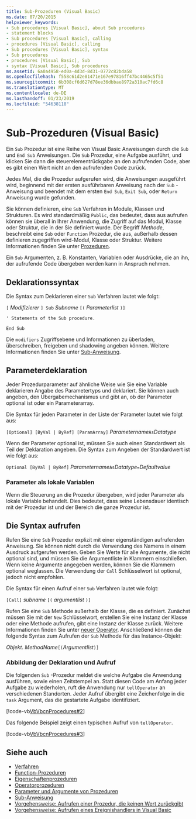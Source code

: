 ```yaml
---
title: Sub-Prozeduren (Visual Basic)
ms.date: 07/20/2015
helpviewer_keywords:
- Sub procedures [Visual Basic], about Sub procedures
- statement blocks
- Sub procedures [Visual Basic], calling
- procedures [Visual Basic], calling
- Sub procedures [Visual Basic], syntax
- Sub procedures
- procedures [Visual Basic], Sub
- syntax [Visual Basic], Sub procedures
ms.assetid: 6a0a4958-ed0a-4d3d-8d31-0772c82bda58
ms.openlocfilehash: f558c61d2e81471e167e97816ff47bc4465c5f51
ms.sourcegitcommit: 6b308cf6d627d78ee36dbbae8972a310ac7fd6c8
ms.translationtype: MT
ms.contentlocale: de-DE
ms.lasthandoff: 01/23/2019
ms.locfileid: "54638118"
---
```

# <a name="sub-procedures-visual-basic"></a>Sub-Prozeduren (Visual Basic)
Ein `Sub` Prozedur ist eine Reihe von Visual Basic Anweisungen durch die `Sub` und `End Sub` Anweisungen. Die `Sub` Prozedur, eine Aufgabe ausführt, und klicken Sie dann die steuerelementrückgabe an den aufrufenden Code, aber es gibt einen Wert nicht an den aufrufenden Code zurück.  
  
 Jedes Mal, die die Prozedur aufgerufen wird, die Anweisungen ausgeführt wird, beginnend mit der ersten ausführbaren Anweisung nach der `Sub` -Anweisung und beendet mit dem ersten `End Sub`, `Exit Sub`, oder `Return` Anweisung wurde gefunden.  
  
 Sie können definieren, eine `Sub` Verfahren in Module, Klassen und Strukturen. Es wird standardmäßig `Public`, das bedeutet, dass aus aufrufen können sie überall in Ihrer Anwendung, die Zugriff auf das Modul, Klasse oder Struktur, die in der Sie definiert wurde. Der Begriff *Methode*, beschreibt eine `Sub` oder `Function` Prozedur, die aus, außerhalb dessen definieren zugegriffen wird-Modul, Klasse oder Struktur. Weitere Informationen finden Sie unter [Prozeduren](./index.md).  
  
 Ein `Sub` Argumenten, z. B. Konstanten, Variablen oder Ausdrücke, die an ihn, der aufrufende Code übergeben werden kann in Anspruch nehmen.  
  
## <a name="declaration-syntax"></a>Deklarationssyntax  
 Die Syntax zum Deklarieren einer `Sub` Verfahren lautet wie folgt:  
  
 `[` *Modifizierer* `] Sub` *Subname* `[(` *Parameterlist*  `)]`  
  
 `' Statements of the Sub procedure.`  
  
 `End Sub`  
  
 Die `modifiers` Zugriffsebene und Informationen zu überladen, überschreiben, freigeben und shadowing angeben können. Weitere Informationen finden Sie unter [Sub-Anweisung](../../../../visual-basic/language-reference/statements/sub-statement.md).  
  
## <a name="parameter-declaration"></a>Parameterdeklaration  
 Jeder Prozedurparameter auf ähnliche Weise wie Sie eine Variable deklarieren Angabe des Parametertyps und deklariert. Sie können auch angeben, den Übergabemechanismus und gibt an, ob der Parameter optional ist oder ein Parameterarray.  
  
 Die Syntax für jeden Parameter in der Liste der Parameter lautet wie folgt aus:  
  
 `[Optional] [ByVal | ByRef] [ParamArray]`  *Parametername*`As`*Datatype*   
  
 Wenn der Parameter optional ist, müssen Sie auch einen Standardwert als Teil der Deklaration angeben. Die Syntax zum Angeben der Standardwert ist wie folgt aus:  
  
 `Optional [ByVal | ByRef]`  *Parametername*`As`*Datatype*`=`*Defaultvalue*   
  
### <a name="parameters-as-local-variables"></a>Parameter als lokale Variablen  
 Wenn die Steuerung an die Prozedur übergeben, wird jeder Parameter als lokale Variable behandelt. Dies bedeutet, dass seine Lebensdauer identisch mit der Prozedur ist und der Bereich die ganze Prozedur ist.  
  
## <a name="calling-syntax"></a>Die Syntax aufrufen  
 Rufen Sie eine `Sub` Prozedur explizit mit einer eigenständigen aufrufenden Anweisung. Sie können nicht durch die Verwendung des Namens in einem Ausdruck aufgerufen werden. Geben Sie Werte für alle Argumente, die nicht optional sind, und müssen Sie die Argumentliste in Klammern einschließen. Wenn keine Argumente angegeben werden, können Sie die Klammern optional weglassen. Die Verwendung der `Call` Schlüsselwort ist optional, jedoch nicht empfohlen.  
  
 Die Syntax für einen Aufruf einer `Sub` Verfahren lautet wie folgt:  
  
 `[Call]`  *subname* `[(` *argumentlist* `)]`  
  
 Rufen Sie eine `Sub` Methode außerhalb der Klasse, die es definiert. Zunächst müssen Sie mit der `New` Schlüsselwort, erstellen Sie eine Instanz der Klasse oder eine Methode aufrufen, gibt eine Instanz der Klasse zurück. Weitere Informationen finden Sie unter [neuer Operator](../../../../visual-basic/language-reference/operators/new-operator.md). Anschließend können die folgende Syntax zum Aufrufen der `Sub` Methode für das Instance-Objekt:  
  
 *Objekt*. *MethodName*`[(`*Argumentlist*`)]`  
  
### <a name="illustration-of-declaration-and-call"></a>Abbildung der Deklaration und Aufruf  
 Die folgenden `Sub` -Prozedur meldet die welche Aufgabe die Anwendung ausführen, sowie einen Zeitstempel an. Statt diesen Code am Anfang jeder Aufgabe zu wiederholen, ruft die Anwendung nur `tellOperator` an verschiedenen Standorten. Jeder Aufruf übergibt eine Zeichenfolge in die `task` Argument, das die gestartete Aufgabe identifiziert.  
  
 [!code-vb[VbVbcnProcedures#2](./codesnippet/VisualBasic/sub-procedures_1.vb)]  
  
 Das folgende Beispiel zeigt einen typischen Aufruf von `tellOperator`.  
  
 [!code-vb[VbVbcnProcedures#3](./codesnippet/VisualBasic/sub-procedures_2.vb)]  
  
## <a name="see-also"></a>Siehe auch
- [Verfahren](./index.md)
- [Function-Prozeduren](./function-procedures.md)
- [Eigenschaftenprozeduren](./property-procedures.md)
- [Operatorprozeduren](./operator-procedures.md)
- [Parameter und Argumente von Prozeduren](./procedure-parameters-and-arguments.md)
- [Sub-Anweisung](../../../../visual-basic/language-reference/statements/sub-statement.md)
- [Vorgehensweise: Aufrufen einer Prozedur, die keinen Wert zurückgibt](./how-to-call-a-procedure-that-does-not-return-a-value.md)
- [Vorgehensweise: Aufrufen eines Ereignishandlers in Visual Basic](./how-to-call-an-event-handler.md)
